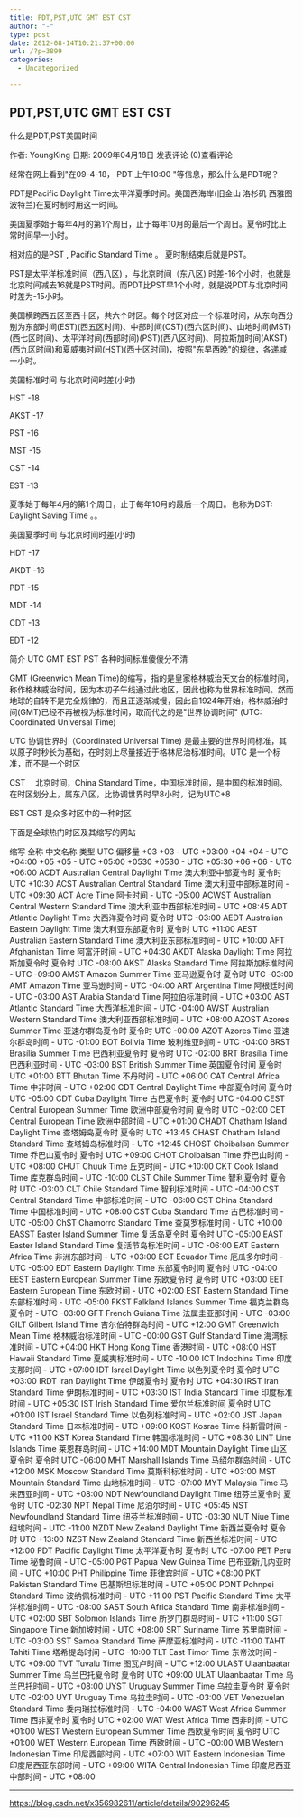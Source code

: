 ```yaml
---
title: PDT,PST,UTC GMT EST CST
author: "-"
type: post
date: 2012-08-14T10:21:37+00:00
url: /?p=3899
categories:
  - Uncategorized

---
```

## PDT,PST,UTC GMT EST CST
什么是PDT,PST美国时间
  
作者: YoungKing 日期: 2009年04月18日 发表评论 (0)查看评论
  
经常在网上看到"在09-4-18， PDT 上午10:00 "等信息，那么什么是PDT呢？

PDT是Pacific Daylight Time太平洋夏季时间。美国西海岸(旧金山 洛杉矶 西雅图 波特兰)在夏时制时用这一时间。

美国夏季始于每年4月的第1个周日，止于每年10月的最后一个周日。夏令时比正常时间早一小时。

相对应的是PST , Pacific Standard Time 。 夏时制结束后就是PST。

PST是太平洋标准时间（西八区) ，与北京时间（东八区) 时差-16个小时，也就是北京时间减去16就是PST时间。而PDT比PST早1个小时，就是说PDT与北京时间时差为-15小时。

美国横跨西五区至西十区，共六个时区。每个时区对应一个标准时间，从东向西分别为东部时间(EST)(西五区时间)、中部时间(CST)(西六区时间)、山地时间(MST)(西七区时间)、太平洋时间(西部时间)(PST)(西八区时间)、阿拉斯加时间(AKST)(西九区时间)和夏威夷时间(HST)(西十区时间)，按照"东早西晚"的规律，各递减一小时。

美国标准时间 与北京时间时差(小时)
  
HST -18
  
AKST -17
  
PST -16
  
MST -15
  
CST -14
  
EST -13
  
夏季始于每年4月的第1个周日，止于每年10月的最后一个周日。也称为DST: Daylight Saving Time 。。

美国夏季时间 与北京时间时差(小时)
  
HDT -17
  
AKDT -16
  
PDT -15
  
MDT -14
  
CDT -13
  
EDT -12

简介
UTC GMT EST PST 各种时间标准傻傻分不清

GMT (Greenwich Mean Time)的缩写，指的是皇家格林威治天文台的标准时间，称作格林威治时间，因为本初子午线通过此地区，因此也称为世界标准时间。然而地球的自转不是完全规律的，而且正逐渐减慢，因此自1924年开始，格林威治时间(GMT)已经不再被视为标准时间，取而代之的是"世界协调时间" (UTC: Coordinated Universal Time)

UTC 协调世界时（Coordinated Universal Time) 是最主要的世界时间标准，其以原子时秒长为基础，在时刻上尽量接近于格林尼治标准时间。UTC 是一个标准，而不是一个时区

CST
 北京时间，China Standard Time，中国标准时间，是中国的标准时间。在时区划分上，属东八区，比协调世界时早8小时，记为UTC+8

EST CST 是众多时区中的一种时区

下面是全球热门时区及其缩写的网站

缩写	全称	中文名称	类型	UTC 偏移量
+03	+03		-	UTC +03:00
+04	+04		-	UTC +04:00
+05	+05		-	UTC +05:00
+0530	+0530		-	UTC +05:30
+06	+06		-	UTC +06:00
ACDT	Australian Central Daylight Time	澳大利亚中部夏令时	夏令时	UTC +10:30
ACST	Australian Central Standard Time	澳大利亚中部标准时间	-	UTC +09:30
ACT	Acre Time	阿卡时间	-	UTC -05:00
ACWST	Australian Central Western Standard Time	澳大利亚中西部标准时间	-	UTC +08:45
ADT	Atlantic Daylight Time	大西洋夏令时间	夏令时	UTC -03:00
AEDT	Australian Eastern Daylight Time	澳大利亚东部夏令时	夏令时	UTC +11:00
AEST	Australian Eastern Standard Time	澳大利亚东部标准时间	-	UTC +10:00
AFT	Afghanistan Time	阿富汗时间	-	UTC +04:30
AKDT	Alaska Daylight Time	阿拉斯加夏令时	夏令时	UTC -08:00
AKST	Alaska Standard Time	阿拉斯加标准时间	-	UTC -09:00
AMST	Amazon Summer Time	亚马逊夏令时	夏令时	UTC -03:00
AMT	Amazon Time	亚马逊时间	-	UTC -04:00
ART	Argentina Time	阿根廷时间	-	UTC -03:00
AST	Arabia Standard Time	阿拉伯标准时间	-	UTC +03:00
AST	Atlantic Standard Time	大西洋标准时间	-	UTC -04:00
AWST	Australian Western Standard Time	澳大利亚西部标准时间	-	UTC +08:00
AZOST	Azores Summer Time	亚速尔群岛夏令时	夏令时	UTC -00:00
AZOT	Azores Time	亚速尔群岛时间	-	UTC -01:00
BOT	Bolivia Time	玻利维亚时间	-	UTC -04:00
BRST	Brasília Summer Time	巴西利亚夏令时	夏令时	UTC -02:00
BRT	Brasília Time	巴西利亚时间	-	UTC -03:00
BST	British Summer Time	英国夏令时间	夏令时	UTC +01:00
BTT	Bhutan Time	不丹时间	-	UTC +06:00
CAT	Central Africa Time	中非时间	-	UTC +02:00
CDT	Central Daylight Time	中部夏令时间	夏令时	UTC -05:00
CDT	Cuba Daylight Time	古巴夏令时	夏令时	UTC -04:00
CEST	Central European Summer Time	欧洲中部夏令时间	夏令时	UTC +02:00
CET	Central European Time	欧洲中部时间	-	UTC +01:00
CHADT	Chatham Island Daylight Time	查塔姆岛夏令时	夏令时	UTC +13:45
CHAST	Chatham Island Standard Time	查塔姆岛标准时间	-	UTC +12:45
CHOST	Choibalsan Summer Time	乔巴山夏令时	夏令时	UTC +09:00
CHOT	Choibalsan Time	乔巴山时间	-	UTC +08:00
CHUT	Chuuk Time	丘克时间	-	UTC +10:00
CKT	Cook Island Time	库克群岛时间	-	UTC -10:00
CLST	Chile Summer Time	智利夏令时	夏令时	UTC -03:00
CLT	Chile Standard Time	智利标准时间	-	UTC -04:00
CST	Central Standard Time	中部标准时间	-	UTC -06:00
CST	China Standard Time	中国标准时间	-	UTC +08:00
CST	Cuba Standard Time	古巴标准时间	-	UTC -05:00
ChST	Chamorro Standard Time	查莫罗标准时间	-	UTC +10:00
EASST	Easter Island Summer Time	复活岛夏令时	夏令时	UTC -05:00
EAST	Easter Island Standard Time	复活节岛标准时间	-	UTC -06:00
EAT	Eastern Africa Time	非洲东部时间	-	UTC +03:00
ECT	Ecuador Time	厄瓜多尔时间	-	UTC -05:00
EDT	Eastern Daylight Time	东部夏令时间	夏令时	UTC -04:00
EEST	Eastern European Summer Time	东欧夏令时	夏令时	UTC +03:00
EET	Eastern European Time	东欧时间	-	UTC +02:00
EST	Eastern Standard Time	东部标准时间	-	UTC -05:00
FKST	Falkland Islands Summer Time	福克兰群岛夏令时	-	UTC -03:00
GFT	French Guiana Time	法属圭亚那时间	-	UTC -03:00
GILT	Gilbert Island Time	吉尔伯特群岛时间	-	UTC +12:00
GMT	Greenwich Mean Time	格林威治标准时间	-	UTC -00:00
GST	Gulf Standard Time	海湾标准时间	-	UTC +04:00
HKT	Hong Kong Time	香港时间	-	UTC +08:00
HST	Hawaii Standard Time	夏威夷标准时间	-	UTC -10:00
ICT	Indochina Time	印度支那时间	-	UTC +07:00
IDT	Israel Daylight Time	以色列夏令时	夏令时	UTC +03:00
IRDT	Iran Daylight Time	伊朗夏令时	夏令时	UTC +04:30
IRST	Iran Standard Time	伊朗标准时间	-	UTC +03:30
IST	India Standard Time	印度标准时间	-	UTC +05:30
IST	Irish Standard Time	爱尔兰标准时间	夏令时	UTC +01:00
IST	Israel Standard Time	以色列标准时间	-	UTC +02:00
JST	Japan Standard Time	日本标准时间	-	UTC +09:00
KOST	Kosrae Time	科斯雷时间	-	UTC +11:00
KST	Korea Standard Time	韩国标准时间	-	UTC +08:30
LINT	Line Islands Time	莱恩群岛时间	-	UTC +14:00
MDT	Mountain Daylight Time	山区夏令时	夏令时	UTC -06:00
MHT	Marshall Islands Time	马绍尔群岛时间	-	UTC +12:00
MSK	Moscow Standard Time	莫斯科标准时间	-	UTC +03:00
MST	Mountain Standard Time	山地标准时间	-	UTC -07:00
MYT	Malaysia Time	马来西亚时间	-	UTC +08:00
NDT	Newfoundland Daylight Time	纽芬兰夏令时	夏令时	UTC -02:30
NPT	Nepal Time	尼泊尔时间	-	UTC +05:45
NST	Newfoundland Standard Time	纽芬兰标准时间	-	UTC -03:30
NUT	Niue Time	纽埃时间	-	UTC -11:00
NZDT	New Zealand Daylight Time	新西兰夏令时	夏令时	UTC +13:00
NZST	New Zealand Standard Time	新西兰标准时间	-	UTC +12:00
PDT	Pacific Daylight Time	太平洋夏令时	夏令时	UTC -07:00
PET	Peru Time	秘鲁时间	-	UTC -05:00
PGT	Papua New Guinea Time	巴布亚新几内亚时间	-	UTC +10:00
PHT	Philippine Time	菲律宾时间	-	UTC +08:00
PKT	Pakistan Standard Time	巴基斯坦标准时间	-	UTC +05:00
PONT	Pohnpei Standard Time	波纳佩标准时间	-	UTC +11:00
PST	Pacific Standard Time	太平洋标准时间	-	UTC -08:00
SAST	South Africa Standard Time	南非标准时间	-	UTC +02:00
SBT	Solomon Islands Time	所罗门群岛时间	-	UTC +11:00
SGT	Singapore Time	新加坡时间	-	UTC +08:00
SRT	Suriname Time	苏里南时间	-	UTC -03:00
SST	Samoa Standard Time	萨摩亚标准时间	-	UTC -11:00
TAHT	Tahiti Time	塔希提岛时间	-	UTC -10:00
TLT	East Timor Time	东帝汶时间	-	UTC +09:00
TVT	Tuvalu Time	图瓦卢时间	-	UTC +12:00
ULAST	Ulaanbaatar Summer Time	乌兰巴托夏令时	夏令时	UTC +09:00
ULAT	Ulaanbaatar Time	乌兰巴托时间	-	UTC +08:00
UYST	Uruguay Summer Time	乌拉圭夏令时	夏令时	UTC -02:00
UYT	Uruguay Time	乌拉圭时间	-	UTC -03:00
VET	Venezuelan Standard Time	委内瑞拉标准时间	-	UTC -04:00
WAST	West Africa Summer Time	西非夏令时	夏令时	UTC +02:00
WAT	West Africa Time	西非时间	-	UTC +01:00
WEST	Western European Summer Time	西欧夏令时间	夏令时	UTC +01:00
WET	Western European Time	西欧时间	-	UTC -00:00
WIB	Western Indonesian Time	印尼西部时间	-	UTC +07:00
WIT	Eastern Indonesian Time	印度尼西亚东部时间	-	UTC +09:00
WITA	Central Indonesian Time	印度尼西亚中部时间	-	UTC +08:00

---

https://blog.csdn.net/x356982611/article/details/90296245